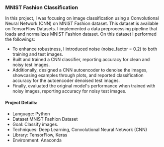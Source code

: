 ### MNIST Fashion Classification

In this project, I was focusing on image classification using a Convolutional Neural Network (CNN) on MNIST Fashion dataset. This dataset is available on TensorFlow Datasets. I implemented a data preprocessing pipeline that loads and normalizes MNIST Fashion dataset. On this dataset I performed the followings:

- To enhance robustness, I introduced noise (noise_factor = 0.2) to both training and test images.
- Built and trained a CNN classifier, reporting accuracy for clean and noisy test images.
- Additionally, designed a CNN autoencoder to denoise the images, showcasing examples through plots, and reported classification accuracy for the autoencoder denoised test images.
- Finally, evaluated the original model's performance when trained with noisy images, reporting accuracy for noisy test images.


#### Project Details:
- Language: Python
- Dataset MNIST Fashion Dataset
- Goal: Classify images.
- Techniques: Deep Learning, Convolutional Neural Network (CNN)
- Library: TensorFlow, Keras
- Environment: Anaconda
  
